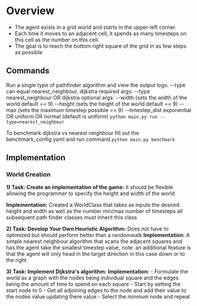 # Overview

- The agent exists in a grid world and starts in the upper-left corner. 
- Each time it moves to an adjacent cell, it spends as many timesteps on this cell as the number on this cell.
- The goal is to reach the bottom right square of the grid in as few steps as possible


## Commands
Run a single type of pathfinder algorithm and view the output logs: --type can equal nearest_neighbour, dijkstra
required args: --type nearest_neighbour OR dijkstra
optional args: 
    --width (sets the width of the world default == 9)
    --height (sets the height of the world default == 9)
    --max (sets the maximum timestep possible == 9)
    --timestep_dist exponential OR uniform OR normal (default is uniform)
```python main.py run --type=nearest_neighbour```

To benchmark dijkstra vs nearest neighbour fill out the benchmark_config.yaml  and run command
```python main.py benchmark```


## Implementation

### World Creation
**1) Task: Create an implementation of the game:**  it should be flexible allowing the programmer to specify the height and width of the world

**Implementation:** Created a WorldClass that takes as inputs the desired height and width as well as the number min/max number of timesteps all subsequent path finder classes must inherit this class

**2) Task: Develop Your Own Heuristic Algorithm:** Does not have to optimized but should perform better than a randomwalk
**Implementation:** A simple nearest neighbour algorithm that scans the adjacent squares and has the agent take the smallest timestep value, note: an additional feature is that the agent will only head in the target direction in this case down or to the right

**3) Task: Implement Dijkstra's algorithm:**
**Implementation:** 
    - Formulate the world as a graph with the nodes being individual square and the edges being the amount of time to spend on each square
    - Start by setting the start node to 0
    - Get all adjoining edges to the node and add their value to the nodes value updating there value
    - Select the minmum node and repeat
